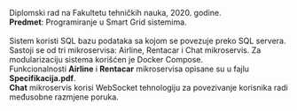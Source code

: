 Diplomski rad na Fakultetu tehničkih nauka, 2020. godine.  <br />
**Predmet**: Programiranje u Smart Grid sistemima.
<br />
<br />
Sistem koristi SQL bazu podataka sa kojom se povezuje preko SQL servera. Sastoji se od tri mikroservisa: Airline, Rentacar i Chat mikroservis. Za modularizaciju sistema korišćen je Docker Compose.
<br />
Funkcionalnosti **Airline** i **Rentacar** mikroservisa opisane su u fajlu **Specifikacija.pdf**.
<br />
**Chat** mikroservis korisi WebSocket tehnologiju za povezivanje korisnika radi međusobne razmjene poruka.
